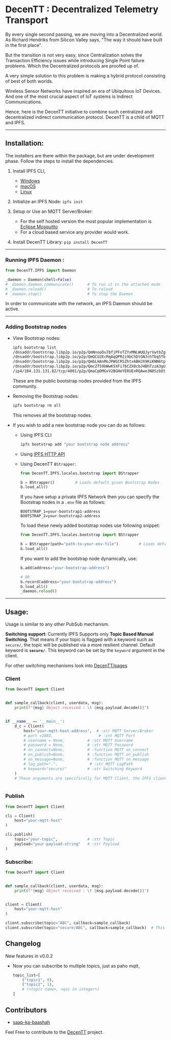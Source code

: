 # DecenTT : Decentralized Telemetry Transport
By every single second passing, we are moving into a Decentralized world. As Richard Hendriks from Silicon Valley says, "The way it should have built in the first place". 

But the transition is not very easy, since Centralization solves the Transaction Efficiency issues while introducing Single Point failure problems. Which the Decentralized protocols are proofed up of. 

A very simple solution to this problem is making a hybrid protocol consisting of best of both worlds. 

Wireless Sensor Networks have inspired an era of Ubiquitous IoT Devices. And one of the most crucial aspect of IoT systems is Indirect Communications. 

Hence, here is the DecenTT initiative to combine such centralized and decentralized indirect communication protocol.
DecenTT is a child of MQTT and IPFS.

---

## Installation: 
The installers are there within the package, but are under development phase.
Follow the steps to install the dependencies.
1. Install IPFS CLI, 
    - [Windows](https://docs.ipfs.io/install/command-line/#windows)
    - [macOS](https://docs.ipfs.io/install/command-line/#macos)
    - [Linux](https://docs.ipfs.io/install/command-line/#linux)

2. Initialize an IPFS Node:
    `ipfs init`

2. Setup or Use an MQTT Server/Broker: 
    - For the self hosted version the most popular implementation is [Eclipse Mosquitto](https://mosquitto.org/)
    - For a cloud based service any provider would work.

3. Install DecenTT Library: `pip install DecenTT`

---
### Running IPFS Daemon : 
```Python
from DecenTT.IPFS import Daemon

_daemon = Daemon(shell=False)
# _daemon.daemon.communicate()      # To run it in the attached mode
# _daemon.reload()                  # To reload
# _daemon.stop()                    # To stop the Daemon
```
In order to communicate with the network, an IPFS Daemon should be active.

--- 
### Adding Bootstrap nodes
- View Bootstrap nodes: 
    ```bash
    ipfs bootstrap list
    /dnsaddr/bootstrap.libp2p.io/p2p/QmNnooDu7bfjPFoTZYxMNLWUQJyrVwtbZg5gBMjTezGAJN
    /dnsaddr/bootstrap.libp2p.io/p2p/QmQCU2EcMqAqQPR2i9bChDtGNJchTbq5TbXJJ16u19uLTa
    /dnsaddr/bootstrap.libp2p.io/p2p/QmbLHAnMoJPWSCR5Zhtx6BHJX9KiKNN6tpvbUcqanj75Nb
    /dnsaddr/bootstrap.libp2p.io/p2p/QmcZf59bWwK5XFi76CZX8cbJ4BhTzzA3gU1ZjYZcYW3dwt
    /ip4/104.131.131.82/tcp/4001/p2p/QmaCpDMGvV2BGHeYERUEnRQAwe3N8SzbUtfsmvsqQLuvuJ
    ```
    These are the public bootstrap nodes provided from the IPFS community. 

- Removing the Bootstrap nodes: 
    ```bash
    ipfs bootstrap rm all
    ```
    This removes all the bootstrap nodes. 

- If you wish to add a new bootstrap node you can do as follows:
    - Using IPFS CLI
        ```bash
        ipfs bootstrap add "your bootstrap node address"
        ```
    - Using [IPFS HTTP API](https://docs.ipfs.io/reference/http/api/#api-v0-bootstrap-add)

    - Using DecenTT `BStrapper`:
        ```Python
        from DecenTT.IPFS.locales.bootstrap import BStrapper
        
        b = BStrapper()         # Loads default given Bootstrap Nodes
        b.load_all()
        ```

        If you have setup a private IPFS Network then you can specify the Bootstrap nodes in a `.env` file as follows:
        ```ENV
        BOOTSTRAP_1=your-bootstrap1-address
        BOOTSTRAP_2=your-bootstrap2-address
        ```
        To load these newly added bootstrap nodes use following snippet:
        ```Python
        from DecenTT.IPFS.locales.bootstrap import BStrapper
        
        b = BStrapper(path="path-to-your-env-file")         # Loads default given Bootstrap Nodes
        b.load_all()
        ```
        If you want to add the bootstrap node dynamically, use:
        ```Python
        b.add(address="your-bootstrap-address")

        # OR
        b.record(address="your-bootstrap-address")
        b.load_all()
        _daemon.reload()
        ```

---

## Usage:
Usage is similar to any other PubSub mechanism.

**Switching support**:
Currently IPFS Supports only **Topic Based Manual Switching**. 
That means if your topic is flagged with a keyword such as `secure/`, the topic will be published via a more resilient channel.
Default keyword is **`secure/`**.
This keyword can be set by the `keyword` argument in the client.

For other switching mechanisms look into [DecenTT/pages](https://github.com/saapo-ka-baadshah/DecenTT/blob/pages/README.md)

### Client
```Python
from DecenTT import Client


def sample_callback(client, userdata, msg):
    print(f"{msg} Object received : \t {msg.payload.decode()}")


if __name__ == '__main__':
    d_c = Client(
        host="your-mqtt-host-address",  # :str MQTT Server/Broker
        # port =1883,                    # :int MQTT Port
        # username = None,          # :str MQTT Username
        # password = None,          # :str MQTT Password
        # on_connect=None,          # :function MQTT on_connect
        # on_publish=None,          # :function MQTT on_publish
        # on_message=None,          # :function MQTT on_message
        # log_path=".",              # :str MQTT LogPath
        # keyword="secure/"         # :str Switching Keyword
    )
    # These arguments are specifically for MQTT Client, the IPFS client works as a self hosted node on a P2P network. Hence, it doesn't need any parameters to be set
    
```

### Publish
```Python
from DecenTT import Client

cli = Client(
    host="your-mqtt-host"
)

cli.publish(
    topic="your-topic",             # :str Topic
    payload="your-payload-string"   # :str Payload
)
```

### Subscribe:
```Python
from DecenTT import Client


def sample_callback(client, userdata, msg):
    print(f"{msg} Object received : \t {msg.payload.decode()}")


client = Client(
    host="your-mqtt-host"
)

client.subscribe(topic="ABC", callback=sample_callback)
client.subscribe(topic="secure/ABC", callback=sample_callback)  # This topic is more `resilient`, Hence, adding 'secure/' as a prefix makes use of a resilient topic

```

## Changelog
New features in v0.0.2
- Now you can subscribe to multiple topics, just as paho mqtt,
    ```Python
    topic_list=[
        ("topic1", 0),
        ("topic2", 1),
        # (<topic name>, <qos in integer>)
    ]
    ```


## Contributors
- [saap-ka-baashah](https://github.com/saapo-ka-baadshah)

Feel Free to contribute to the [DecenTT](https://github.com/saapo-ka-baadshah/DecenTT) project.
